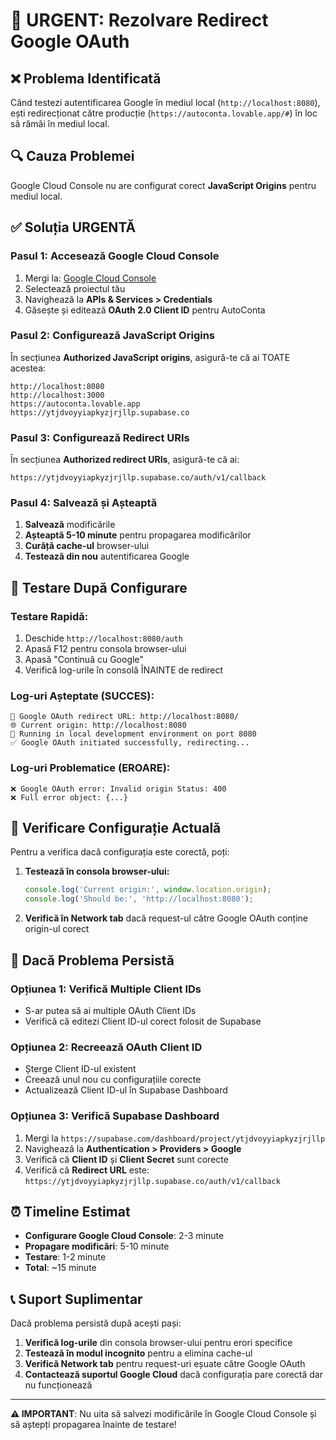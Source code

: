 # 🚨 URGENT: Rezolvare Redirect Google OAuth

## ❌ **Problema Identificată**

Când testezi autentificarea Google în mediul local (`http://localhost:8080`), ești redirecționat către producție (`https://autoconta.lovable.app/#`) în loc să rămâi în mediul local.

## 🔍 **Cauza Problemei**

Google Cloud Console nu are configurat corect **JavaScript Origins** pentru mediul local.

## ✅ **Soluția URGENTĂ**

### Pasul 1: Accesează Google Cloud Console

1. Mergi la: [Google Cloud Console](https://console.cloud.google.com/)
2. Selectează proiectul tău
3. Navighează la **APIs & Services > Credentials**
4. Găsește și editează **OAuth 2.0 Client ID** pentru AutoConta

### Pasul 2: Configurează JavaScript Origins

În secțiunea **Authorized JavaScript origins**, asigură-te că ai TOATE acestea:

```
http://localhost:8080
http://localhost:3000
https://autoconta.lovable.app
https://ytjdvoyyiapkyzjrjllp.supabase.co
```

### Pasul 3: Configurează Redirect URIs

În secțiunea **Authorized redirect URIs**, asigură-te că ai:

```
https://ytjdvoyyiapkyzjrjllp.supabase.co/auth/v1/callback
```

### Pasul 4: Salvează și Așteaptă

1. **Salvează** modificările
2. **Așteaptă 5-10 minute** pentru propagarea modificărilor
3. **Curăță cache-ul** browser-ului
4. **Testează din nou** autentificarea Google

## 🧪 **Testare După Configurare**

### Testare Rapidă:
1. Deschide `http://localhost:8080/auth`
2. Apasă F12 pentru consola browser-ului
3. Apasă "Continuă cu Google"
4. Verifică log-urile în consolă ÎNAINTE de redirect

### Log-uri Așteptate (SUCCES):
```
🔗 Google OAuth redirect URL: http://localhost:8080/
🌐 Current origin: http://localhost:8080
🧪 Running in local development environment on port 8080
✅ Google OAuth initiated successfully, redirecting...
```

### Log-uri Problematice (EROARE):
```
❌ Google OAuth error: Invalid origin Status: 400
❌ Full error object: {...}
```

## 🔧 **Verificare Configurație Actuală**

Pentru a verifica dacă configurația este corectă, poți:

1. **Testează în consola browser-ului:**
   ```javascript
   console.log('Current origin:', window.location.origin);
   console.log('Should be:', 'http://localhost:8080');
   ```

2. **Verifică în Network tab** dacă request-ul către Google OAuth conține origin-ul corect

## 🚨 **Dacă Problema Persistă**

### Opțiunea 1: Verifică Multiple Client IDs
- S-ar putea să ai multiple OAuth Client IDs
- Verifică că editezi Client ID-ul corect folosit de Supabase

### Opțiunea 2: Recreează OAuth Client ID
- Șterge Client ID-ul existent
- Creează unul nou cu configurațiile corecte
- Actualizează Client ID-ul în Supabase Dashboard

### Opțiunea 3: Verifică Supabase Dashboard
1. Mergi la `https://supabase.com/dashboard/project/ytjdvoyyiapkyzjrjllp`
2. Navighează la **Authentication > Providers > Google**
3. Verifică că **Client ID** și **Client Secret** sunt corecte
4. Verifică că **Redirect URL** este: `https://ytjdvoyyiapkyzjrjllp.supabase.co/auth/v1/callback`

## ⏰ **Timeline Estimat**

- **Configurare Google Cloud Console**: 2-3 minute
- **Propagare modificări**: 5-10 minute
- **Testare**: 1-2 minute
- **Total**: ~15 minute

## 📞 **Suport Suplimentar**

Dacă problema persistă după acești pași:

1. **Verifică log-urile** din consola browser-ului pentru erori specifice
2. **Testează în modul incognito** pentru a elimina cache-ul
3. **Verifică Network tab** pentru request-uri eșuate către Google OAuth
4. **Contactează suportul Google Cloud** dacă configurația pare corectă dar nu funcționează

---

**⚠️ IMPORTANT**: Nu uita să salvezi modificările în Google Cloud Console și să aștepți propagarea înainte de testare!